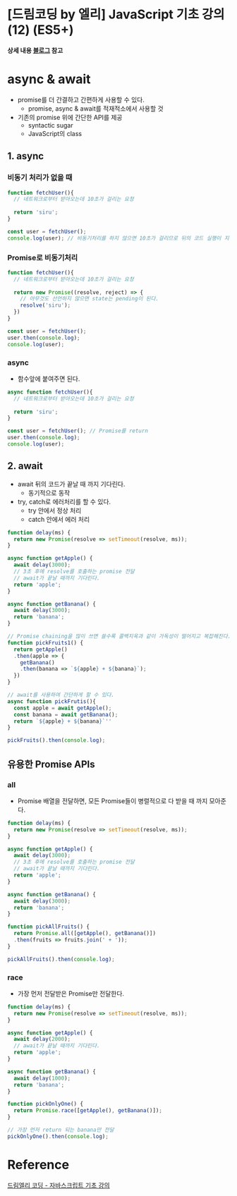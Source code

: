 # [드림코딩 by 엘리] JavaScript 기초 강의(12) (ES5+)

**상세 내용 [블로그](https://greedysiru.tistory.com/596) 참고**



# async & await

* promise를 더 간결하고 간편하게 사용할 수 있다.
  * promise, async & await를 적재적소에서 사용할 것
* 기존의 promise 위에 간단한 API를 제공
  * syntactic sugar
  * JavaScript의 class



## 1. async

### 비동기 처리가 없을 때

```JavaScript
function fetchUser(){
  // 네트워크로부터 받아오는데 10초가 걸리는 요청
  
  return 'siru';
}

const user = fetchUser();
console.log(user); // 비동기처리를 하지 않으면 10초가 걸리므로 뒤의 코드 실행이 지체된다.
```



### Promise로 비동기처리

```JavaScript
function fetchUser(){
  // 네트워크로부터 받아오는데 10초가 걸리는 요청
  
  return new Promise((resolve, reject) => {
    // 아무것도 선언하지 않으면 state는 pending이 된다.
    resolve('siru');
  })
}

const user = fetchUser();
user.then(console.log);
console.log(user);
```



### async

* 함수앞에 붙여주면 된다.

```JavaScript
async function fetchUser(){
  // 네트워크로부터 받아오는데 10초가 걸리는 요청
  
  return 'siru';
}

const user = fetchUser(); // Promise를 return
user.then(console.log);
console.log(user);
```



## 2. await

* await 뒤의 코드가 끝날 때 까지 기다린다.
  * 동기적으로 동작
* try, catch로 에러처리를 할 수 있다.
  * try 안에서 정상 처리
  * catch 안에서 에러 처리

```JavaScript
function delay(ms) {
  return new Promise(resolve => setTimeout(resolve, ms));
}

async function getApple() {
  await delay(3000); 
  // 3초 후에 resolve를 호출하는 promise 전달
  // await가 끝날 때까지 기다린다.
  return 'apple';
}

async function getBanana() {
  await delay(3000);
  return 'banana';
}

// Promise chaining을 많이 쓰면 쓸수록 콜백지옥과 같이 가독성이 떨어지고 복잡해진다.
function pickFruits1() {
  return getApple()
  .then(apple => {
    getBanana()
    .then(banana => `${apple} + ${banana}`);
  })
}

// await를 사용하여 간단하게 할 수 있다.
async function pickFrutis(){
  const apple = await getApple();
  const banana = await getBanana();
  return `${apple} + ${banana}`''
}

pickFruits().then(console.log);
```



## 유용한 Promise APIs

### all

* Promise 배열을 전달하면, 모든 Promise들이 병렬적으로 다 받을 때 까지 모아준다.

```JavaScript
function delay(ms) {
  return new Promise(resolve => setTimeout(resolve, ms));
}

async function getApple() {
  await delay(3000); 
  // 3초 후에 resolve를 호출하는 promise 전달
  // await가 끝날 때까지 기다린다.
  return 'apple';
}

async function getBanana() {
  await delay(3000);
  return 'banana';
}

function pickAllFruits() {
  return Promise.all([getApple(), getBanana()])
  .then(fruits => fruits.join(' + '));
}

pickAllFruits().then(console.log);
```



### race

* 가장 먼저 전달받은 Promise만 전달한다.

```JavaScript
function delay(ms) {
  return new Promise(resolve => setTimeout(resolve, ms));
}

async function getApple() {
  await delay(2000); 
  // await가 끝날 때까지 기다린다.
  return 'apple';
}

async function getBanana() {
  await delay(1000);
  return 'banana';
}

function pickOnlyOne() {
  return Promise.race([getApple(), getBanana()]);
}

// 가장 먼저 return 되는 banana만 전달
pickOnlyOne().then(console.log);
```



# Reference

[드림엘리 코딩 - 자바스크립트 기초 강의](https://www.youtube.com/watch?v=wcsVjmHrUQg&list=PLv2d7VI9OotTVOL4QmPfvJWPJvkmv6h-2&index=1)